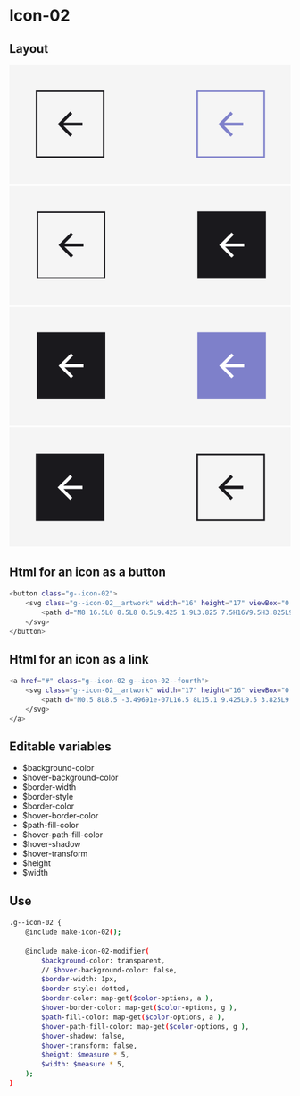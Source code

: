 # Icon-02

## Layout

![alt text][icon-02]
![alt text][icon-02--second]
![alt text][icon-02--third]
![alt text][icon-02--fourth]

[icon-02]: /src/img/global-components/icon/icon-02/g--icon-02.png
[icon-02--second]: /src/img/global-components/icon/icon-02/g--icon-02--second.png
[icon-02--third]: /src/img/global-components/icon/icon-02/g--icon-02--third.png
[icon-02--fourth]: /src/img/global-components/icon/icon-02/g--icon-02--fourth.png

## Html for an icon as a button

```sh
<button class="g--icon-02">
    <svg class="g--icon-02__artwork" width="16" height="17" viewBox="0 0 16 17" fill="none" xmlns="http://www.w3.org/2000/svg">
        <path d="M8 16.5L0 8.5L8 0.5L9.425 1.9L3.825 7.5H16V9.5H3.825L9.425 15.1L8 16.5Z" fill="#1A191D"/>
    </svg>
</button>
```

## Html for an icon as a link

```sh
<a href="#" class="g--icon-02 g--icon-02--fourth">
    <svg class="g--icon-02__artwork" width="17" height="16" viewBox="0 0 17 16" fill="none" xmlns="http://www.w3.org/2000/svg">
        <path d="M0.5 8L8.5 -3.49691e-07L16.5 8L15.1 9.425L9.5 3.825L9.5 16L7.5 16L7.5 3.825L1.9 9.425L0.5 8Z" fill="#1A191D"/>
    </svg>
</a>
```

## Editable variables

- $background-color
- $hover-background-color
- $border-width
- $border-style
- $border-color
- $hover-border-color
- $path-fill-color
- $hover-path-fill-color
- $hover-shadow
- $hover-transform
- $height
- $width

## Use

```sh
.g--icon-02 {
    @include make-icon-02();

    @include make-icon-02-modifier(
        $background-color: transparent,
        // $hover-background-color: false,
        $border-width: 1px,
        $border-style: dotted,
        $border-color: map-get($color-options, a ),
        $hover-border-color: map-get($color-options, g ),
        $path-fill-color: map-get($color-options, a ),
        $hover-path-fill-color: map-get($color-options, g ),
        $hover-shadow: false,
        $hover-transform: false,
        $height: $measure * 5,
        $width: $measure * 5,
    );
}
```
